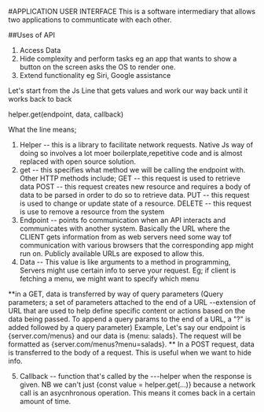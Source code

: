 #APPLICATION USER INTERFACE
This is a software intermediary that allows two applications to communticate with each other.

##Uses of API
1. Access Data
2. Hide complexity and perform tasks eg an app that wants to show a button on the screen asks the OS to render one.
3. Extend functionality eg Siri, Google assistance

Let's start from the Js Line that gets values and work our way back until it works back to back

helper.get(endpoint, data, callback)

What the line means;
1. Helper -- this is a library to facilitate network requests. Native Js way of doing so involves a lot moer boilerplate,repetitive code and is almost replaced with open source solution.
2. get -- this specifies what method we will be calling the endpoint with.
Other HTTP methods include; 
GET -- this request is used to retrieve data 
POST -- this request creates new resource and requires a body of data to be parsed in order to do so to retrieve data.
PUT -- this request is used  to change or update state of a resource.
DELETE -- this request is use to remove a resource from the system
3. Endpoint -- points fo communication when an API interacts and communicates with another system. Basically the URL where the CLIENT gets information from as web servers need some way tof communication with various browsers that the corresponding app might run on. Publicly available URLs are exposed to allow this.
4. Data --  This value is like arguments to a method in programming, Servers might use certain info to serve your request. Eg; if client is fetching a menu, we might want to specify which menu

**in a GET, data is transferred by way of query parameters (Query parameters; a set of parameters attached to the end of a URL --extension of URL that are used to help define specific content or actions based on the data being passed. To append a query params to the end of a URL, a "?" is added followed by a query parameter)
Example, Let's say our endpoint is {server.com/menus} and our data is {menu: salads}. The request will be formatted as {server.com/menus?menu=salads}.
** In a POST request, data is transferred to the body of a request. This is useful when we want to hide info.

5. Callback -- function that's called by the ---helper when the response is given. NB we can't just {const value = helper.get(...)} because a network call is an asycnhronous operation. This means it comes back in a certain amount of time.
